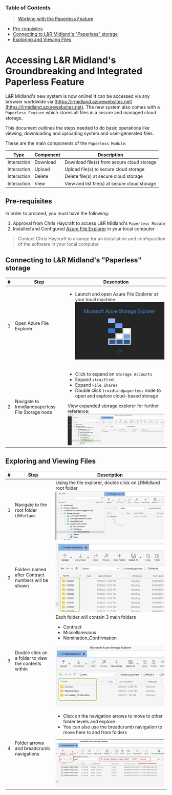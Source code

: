 ### Table of Contents
>[Working with the Paperless Feature](#accessing-l-r-midland-s-groundbreaking-and-integrated-paperless-feature)
  * [Pre-requisites](#pre-requisites)
  * [Connecting to L&R Midland's "Paperless" storage](#connecting-to-l-r-midland-s--paperless--storage)
  * [Exploring and Viewing Files](#exploring-and-viewing-files)

# Accessing L&R Midland's Groundbreaking and Integrated Paperless Feature

L&R Midland's new system is now online! It can be accessed via any browser worldwide via [https://lrmidland.azurewebsites.net](https://lrmidland.azurewebsites.net). The new system also comes with a `Paperless Feature` which stores all files in a secure and managed cloud storage.

This document outlines the steps needed to do basic operations like viewing, downloading and uploading system and user-generated files.


These are the main components of the `Paperless Module`:

| Type | Component | Description |
|------------|------------|------------|
| Interaction | Download | Download file(s) from secure cloud storage |
| Interaction | Upload | Upload file(s) to secure cloud storage |
| Interaction | Delete | Delete file(s) at secure cloud storage |
| Interaction | View | View and list file(s) at secure cloud storage |


## Pre-requisites

In order to proceed, you must have the following:
1. Approval from Chris Haycraft to access L&R Midland's `Paperless Module`
2. Installed and Configured [Azure File Explorer](https://azure.microsoft.com/en-us/products/storage/storage-explorer/) in your local computer
> Contact Chris Haycraft to arrange for an installation and configuration of the software in your local computer.

## Connecting to L&R Midland's "Paperless" storage
| # | Step | Description |
|------------|------------|------------|
| 1| Open Azure File Explorer | <ul><li>Launch and open Azure File Explorer at your local machine.</li>  ![Azure File Explorer](img/azure_file_explorer.png)</li></ul> |
| 2 | Navigate to lrmidlandpaperless File Storage node | <ul><li>Click to expand on `Storage Accounts`</li> <li>Expand `stractlrml` </li><li>Expand `File Shares` </li><li>Double click `lrmidlandpaperless` node to open and explore cloud-based storage </li></ul> View expanded storage explorer for further reference: ![Expanded view](img/stoage_expanded.png)|

## Exploring and Viewing Files
| # | Step | Description |
|------------|------------|------------|
|1| Navigate to the root folder `LRMidland`| Using the file explorer, double click on LRMidland root folder  ![L&R Midland root folder at file storage](img/LRMidlandRoot.png)|
|2| Folders named after Contract numbers will be shown | ![List of all Contract numbers](img/folderlist.png) |
|3| Double click on a folder to view the contents within | Each folder will contain 3 main folders <ul><li>Contract</li><li>Miscellaneuous</li><li>Nomination_Confirmation</li></ul> ![Main Folders](img/mainfolders.png)|
|4| Folder arrows and breadcrumb navigations | <ul><li>Click on the navigation arrows to move to other folder levels and explore</li><li> You can also use the breadcrumb navigation to move here to and from folders </li></ul> ![Navigation options](img/navigations.png)|